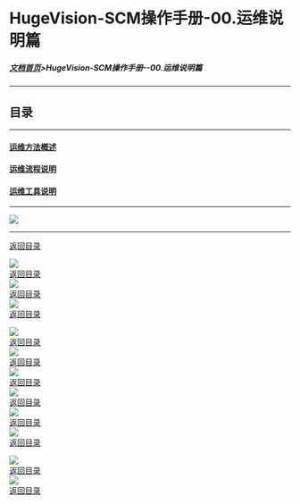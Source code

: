 # HugeVision-SCM操作手册-00.运维说明篇

##### [文档首页](../../../index.md)>HugeVision-SCM操作手册--00.运维说明篇
---

<span id="目录"></span>
## 目录
---

#### [运维方法概述](#1)
#### [运维流程说明](#2)
#### [运维工具说明](#3)

---
![](幻灯片1.PNG)<br>		

---

<span id="1"></span>

[返回目录](#目录)<br>

![](幻灯片2.PNG)<br>		[返回目录](#目录)<br>
![](幻灯片3.PNG)<br>		[返回目录](#目录)<br>
![](幻灯片4.PNG)<br>		[返回目录](#目录)<br>

<span id="2"></span>

![](幻灯片5.PNG)<br>		[返回目录](#目录)<br>
![](幻灯片6.PNG)<br>		[返回目录](#目录)<br>
![](幻灯片7.PNG)<br>		[返回目录](#目录)<br>
![](幻灯片8.PNG)<br>		[返回目录](#目录)<br>
![](幻灯片9.PNG)<br>		[返回目录](#目录)<br>
![](幻灯片10.PNG)<br>		[返回目录](#目录)<br>

<span id="3"></span>

![](幻灯片11.PNG)<br>		[返回目录](#目录)<br>
![](幻灯片12.PNG)<br>		[返回目录](#目录)<br>
